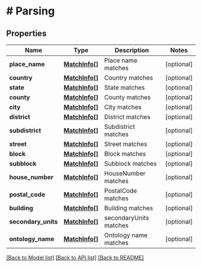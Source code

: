 # # Parsing

## Properties

Name | Type | Description | Notes
------------ | ------------- | ------------- | -------------
**place_name** | [**MatchInfo[]**](MatchInfo.md) | Place name matches | [optional]
**country** | [**MatchInfo[]**](MatchInfo.md) | Country matches | [optional]
**state** | [**MatchInfo[]**](MatchInfo.md) | State matches | [optional]
**county** | [**MatchInfo[]**](MatchInfo.md) | County matches | [optional]
**city** | [**MatchInfo[]**](MatchInfo.md) | City matches | [optional]
**district** | [**MatchInfo[]**](MatchInfo.md) | District matches | [optional]
**subdistrict** | [**MatchInfo[]**](MatchInfo.md) | Subdistrict matches | [optional]
**street** | [**MatchInfo[]**](MatchInfo.md) | Street matches | [optional]
**block** | [**MatchInfo[]**](MatchInfo.md) | Block matches | [optional]
**subblock** | [**MatchInfo[]**](MatchInfo.md) | Subblock matches | [optional]
**house_number** | [**MatchInfo[]**](MatchInfo.md) | HouseNumber matches | [optional]
**postal_code** | [**MatchInfo[]**](MatchInfo.md) | PostalCode matches | [optional]
**building** | [**MatchInfo[]**](MatchInfo.md) | Building matches | [optional]
**secondary_units** | [**MatchInfo[]**](MatchInfo.md) | secondaryUnits matches | [optional]
**ontology_name** | [**MatchInfo[]**](MatchInfo.md) | Ontology name matches | [optional]

[[Back to Model list]](../../README.md#models) [[Back to API list]](../../README.md#endpoints) [[Back to README]](../../README.md)
